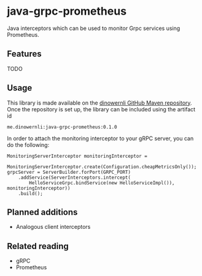 # java-grpc-prometheus
Java interceptors which can be used to monitor Grpc services using Prometheus.

## Features

TODO

## Usage

This library is made available on the [dinowernli GitHub Maven repository](https://github.com/dinowernli/maven-repos/tree/master).
Once the repository is set up, the library can be included using the artifact id 

```
me.dinowernli:java-grpc-prometheus:0.1.0
```

In order to attach the monitoring interceptor to your gRPC server, you can do the following:

```
MonitoringServerInterceptor monitoringInterceptor = 
    MonitoringServerInterceptor.create(Configuration.cheapMetricsOnly());
grpcServer = ServerBuilder.forPort(GRPC_PORT)
    .addService(ServerInterceptors.intercept(
        HelloServiceGrpc.bindService(new HelloServiceImpl()), monitoringInterceptor))
    .build();
```

## Planned additions

* Analogous client interceptors

## Related reading

* gRPC
* Prometheus
